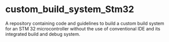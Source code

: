 # custom_build_system_Stm32
A repository containing code and guidelines to build a custom build system for an STM 32 microcontroller without the use of conventional IDE and its integrated build and debug system. 
